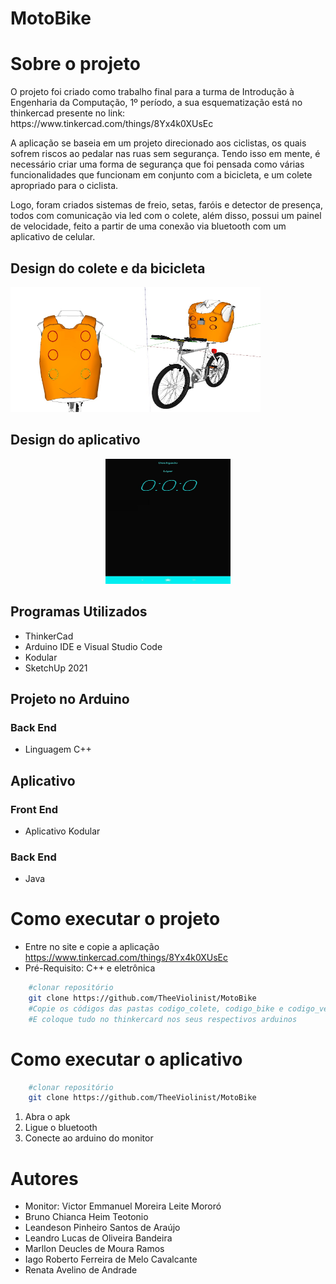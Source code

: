 # MotoBike



# Sobre o projeto

<p>O projeto foi criado como trabalho final para a turma de Introdução à Engenharia da Computação, 1º período, a sua esquematização está no thinkercad presente no link:  https://www.tinkercad.com/things/8Yx4k0XUsEc<p>

<p>A aplicação se baseia em um projeto direcionado aos ciclistas, os quais sofrem riscos ao pedalar nas ruas sem segurança. Tendo isso em mente, é necessário criar uma forma de segurança que foi pensada como várias funcionalidades que funcionam em conjunto com a bicicleta, e um colete apropriado para o ciclista.<p> 
<p>Logo, foram criados sistemas de freio, setas, faróis e detector de presença, todos com comunicação via led com o colete, além disso, possui um painel de velocidade, feito a partir de uma conexão via bluetooth com um aplicativo de celular.<p>

## Design do colete e da bicicleta
<p><div align ="left">
<img src = "https://github.com/TheeViolinist/MotoBike/blob/master/src/assets/to_readme/colete.jpeg" height = "200px" width = "200px"/><img src = "https://github.com/TheeViolinist/MotoBike/blob/master/src/assets/to_readme/bicicleta.jpeg"height = "200px" width = "200px"/>
</div><p>




## Design do aplicativo
<p> <div align = "center">
<img src = "https://github.com/TheeViolinist/MotoBike/blob/master/src/assets/to_readme/vel_interface.jpeg"height = "200px" width = "200px"/>
</div><p>

## Programas Utilizados
* ThinkerCad
* Arduino IDE e Visual Studio Code
* Kodular
* SketchUp 2021
## Projeto no Arduino 
### Back End
* Linguagem C++
## Aplicativo
### Front End
* Aplicativo Kodular
### Back End
* Java

# Como executar o projeto
* Entre no site e copie a aplicação https://www.tinkercad.com/things/8Yx4k0XUsEc
* Pré-Requisito: C++ e eletrônica

```bash
	#clonar repositório
	git clone https://github.com/TheeViolinist/MotoBike
	#Copie os códigos das pastas codigo_colete, codigo_bike e codigo_vel
	#E coloque tudo no thinkercard nos seus respectivos arduinos

```
# Como executar o aplicativo

```bash
	#clonar repositório
	git clone https://github.com/TheeViolinist/MotoBike

```
1. Abra o apk
2. Ligue o bluetooth
3. Conecte ao arduino do monitor
# Autores
* Monitor: Victor Emmanuel Moreira Leite Mororó
* Bruno Chianca Heim Teotonio
* Leandeson Pinheiro Santos de Araújo
* Leandro Lucas de Oliveira Bandeira
* Marllon Deucles de Moura Ramos
* Iago Roberto Ferreira de Melo Cavalcante
* Renata Avelino de Andrade


